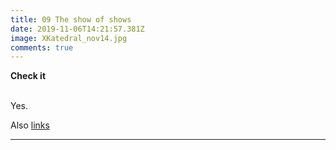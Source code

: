 ```yaml
---
title: 09 The show of shows
date: 2019-11-06T14:21:57.381Z
image: XKatedral_nov14.jpg
comments: true
---
```

**Check it**

\
Yes.

Also [links](http://davidgranstrom.com/)

****
